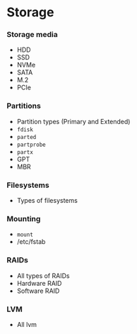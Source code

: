 # Storage

### Storage media
- HDD
- SSD
- NVMe
- SATA
- M.2
- PCIe

### Partitions
- Partition types (Primary and Extended)
- `fdisk`
- `parted`
- `partprobe`
- `partx`
- GPT
- MBR

### Filesystems
- Types of filesystems

### Mounting
- `mount`
- /etc/fstab

### RAIDs
- All types of RAIDs
- Hardware RAID
- Software RAID

### LVM
- All lvm

